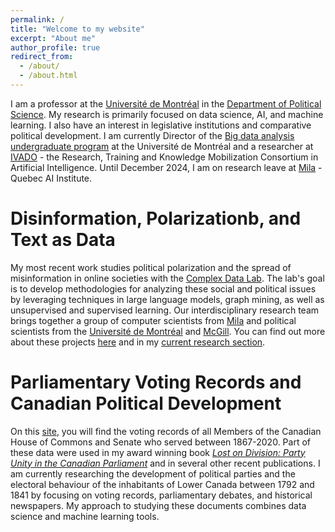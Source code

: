 ```yaml
---
permalink: /
title: "Welcome to my website"
excerpt: "About me"
author_profile: true
redirect_from: 
  - /about/
  - /about.html
---
```


I am a professor at the [Université de Montréal](https://umontreal.ca) in the [Department of Political Science](https://pol.umontreal.ca/english/home/). My research is primarily focused on data science, AI, and machine learning. I also have an interest in legislative institutions and comparative political development. I am currently Director of the [Big data analysis undergraduate program](https://admission.umontreal.ca/programmes/microprogramme-de-1er-cycle-en-analyse-des-megadonnees-en-sciences-humaines-et-sociales/) at the Université de Montréal and a researcher at [IVADO](https://ivado.ca/en/) - the Research, Training and Knowledge Mobilization Consortium in Artificial Intelligence. Until December 2024, I am on research leave at [Mila](https://mila.quebec/en/) - Quebec AI Institute.

Disinformation, Polarizationb, and Text as Data 
======
My most recent work studies political polarization and the spread of misinformation in online societies with the [Complex Data Lab](https://complexdatalabmcgill.github.io). The lab's goal is to develop methodologies for analyzing these social and political issues by leveraging techniques in large language models, graph mining, as well as unsupervised and supervised learning. Our interdisciplinary research team brings together a group of computer scientists from [Mila](https://mila.quebec/en/) and political scientists from the [Université de Montréal](https://pol.umontreal.ca/accueil/) and [McGill](https://www.mcgill.ca/politicalscience/). You can find out more about these projects [here](https://politicalpolarization.github.io) and in my [current research section](https://jf-godbout.github.io/publications/).

Parliamentary Voting Records and Canadian Political Development 
======
On this [site](https://jf-godbout.github.io/data/), you will find the voting records of all Members of the Canadian House of Commons and Senate who served between 1867-2020. Part of these data were used in my award winning book [*Lost on Division: Party Unity in the Canadian Parliament*](https://utorontopress.com/9781487524753/lost-on-division/) and in several other recent publications. I am currently researching the development of political parties and the electoral behaviour of the inhabitants of Lower Canada between 1792 and 1841 by focusing on voting records, parliamentary debates, and historical newspapers. My approach to studying these documents combines data science and machine learning tools. 





